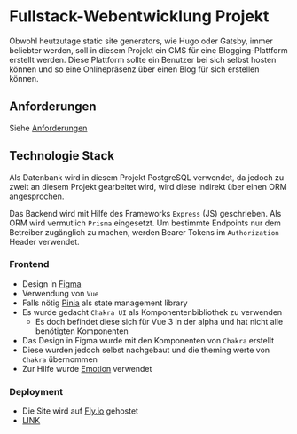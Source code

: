 # Fullstack-Webentwicklung Projekt

Obwohl heutzutage static site generators, wie Hugo oder Gatsby,
immer beliebter werden, soll in diesem Projekt ein CMS für eine Blogging-Plattform
erstellt werden. Diese Plattform sollte ein Benutzer bei sich selbst hosten
können und so eine Onlinepräsenz über einen Blog für sich erstellen können.

## Anforderungen

Siehe [Anforderungen](./docs/anforderungen.md)

## Technologie Stack

Als Datenbank wird in diesem Projekt PostgreSQL verwendet, da jedoch zu zweit an diesem Projekt gearbeitet wird,
wird diese indirekt über einen ORM angesprochen.

Das Backend wird mit Hilfe des Frameworks `Express` (JS) geschrieben. Als ORM wird vermutlich `Prisma` eingesetzt.
Um bestimmte Endpoints nur dem Betreiber zugänglich zu machen, werden Bearer Tokens im `Authorization` Header verwendet.

### Frontend

- Design in [Figma](https://www.figma.com/file/c3UmnmRKhvv52DWA9BWkQx/Blogging-Plattform)
- Verwendung von `Vue`
- Falls nötig [Pinia](https://pinia.vuejs.org/) als state management library
- Es wurde gedacht `Chakra UI` als Komponentenbibliothek zu verwenden
  - Es doch befindet diese sich für Vue 3 in der alpha und hat nicht alle benötigten Komponenten
- Das Design in Figma wurde mit den Komponenten von `Chakra` erstellt
- Diese wurden jedoch selbst nachgebaut und die theming werte von `Chakra` übernommen
- Zur Hilfe wurde [Emotion](https://emotion.sh/docs/introduction) verwendet

### Deployment

- Die Site wird auf [Fly.io](https://fly.io) gehostet
- [LINK](https://blogging-plattform.fly.dev)
